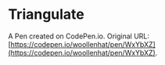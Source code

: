 # Triangulate

A Pen created on CodePen.io. Original URL: [https://codepen.io/woollenhat/pen/WxYbXZ](https://codepen.io/woollenhat/pen/WxYbXZ).

